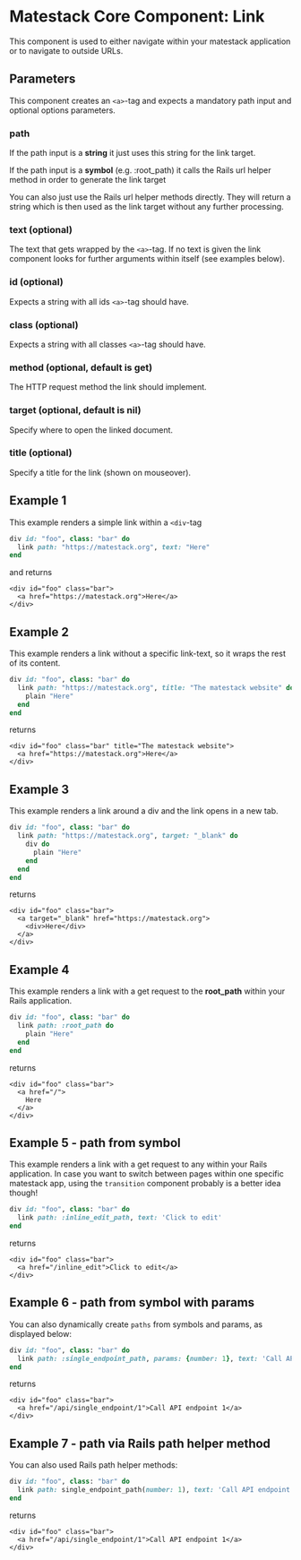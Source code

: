 # Matestack Core Component: Link

This component is used to either navigate within your matestack application or to navigate to outside URLs.

## Parameters

This component creates an `<a>`-tag and expects a mandatory path input and optional options parameters.

### path

If the path input is a **string** it just uses this string for the link target.

If the path input is a **symbol** \(e.g. :root\_path\) it calls the Rails url helper method in order to generate the link target

You can also just use the Rails url helper methods directly. They will return a string which is then used as the link target without any further processing.

### text \(optional\)

The text that gets wrapped by the `<a>`-tag. If no text is given the link component looks for further arguments within itself \(see examples below\).

### id \(optional\)

Expects a string with all ids `<a>`-tag should have.

### class \(optional\)

Expects a string with all classes `<a>`-tag should have.

### method \(optional, default is get\)

The HTTP request method the link should implement.

### target \(optional, default is nil\)

Specify where to open the linked document.

### title \(optional\)

Specify a title for the link \(shown on mouseover\).

## Example 1

This example renders a simple link within a `<div`-tag

```ruby
div id: "foo", class: "bar" do
  link path: "https://matestack.org", text: "Here"
end
```

and returns

```markup
<div id="foo" class="bar">
  <a href="https://matestack.org">Here</a>
</div>
```

## Example 2

This example renders a link without a specific link-text, so it wraps the rest of its content.

```ruby
div id: "foo", class: "bar" do
  link path: "https://matestack.org", title: "The matestack website" do
    plain "Here"
  end
end
```

returns

```markup
<div id="foo" class="bar" title="The matestack website">
  <a href="https://matestack.org">Here</a>
</div>
```

## Example 3

This example renders a link around a div and the link opens in a new tab.

```ruby
div id: "foo", class: "bar" do
  link path: "https://matestack.org", target: "_blank" do
    div do
      plain "Here"
    end
  end
end
```

returns

```markup
<div id="foo" class="bar">
  <a target="_blank" href="https://matestack.org">
    <div>Here</div>
  </a>
</div>
```

## Example 4

This example renders a link with a get request to the **root\_path** within your Rails application.

```ruby
div id: "foo", class: "bar" do
  link path: :root_path do
    plain "Here"
  end
end
```

returns

```markup
<div id="foo" class="bar">
  <a href="/">
    Here
  </a>
</div>
```

## Example 5 - path from symbol

This example renders a link with a get request to any within your Rails application. In case you want to switch between pages within one specific matestack app, using the `transition` component probably is a better idea though!

```ruby
div id: "foo", class: "bar" do
  link path: :inline_edit_path, text: 'Click to edit'
end
```

returns

```markup
<div id="foo" class="bar">
  <a href="/inline_edit">Click to edit</a>
</div>
```

## Example 6 - path from symbol with params

You can also dynamically create `paths` from symbols and params, as displayed below:

```ruby
div id: "foo", class: "bar" do
  link path: :single_endpoint_path, params: {number: 1}, text: 'Call API endpoint 1'
end
```

returns

```markup
<div id="foo" class="bar">
  <a href="/api/single_endpoint/1">Call API endpoint 1</a>
</div>
```

## Example 7 - path via Rails path helper method

You can also used Rails path helper methods:

```ruby
div id: "foo", class: "bar" do
  link path: single_endpoint_path(number: 1), text: 'Call API endpoint 1'
end
```

returns

```markup
<div id="foo" class="bar">
  <a href="/api/single_endpoint/1">Call API endpoint 1</a>
</div>
```

